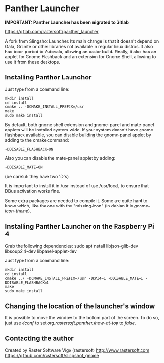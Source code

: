 # Panther Launcher

**IMPORTANT: Panther Launcher has been migrated to Gitlab**

https://gitlab.com/rastersoft/panther_launcher

A fork from Slingshot Launcher. Its main change is that it doesn't depend on
Gala, Granite or other libraries not available in regular linux distros. It also
has been ported to Autovala, allowing an easier build. Finally, it also has an
applet for Gnome Flashback and an extension for Gnome Shell, allowing to use
it from these desktops.

## Installing Panther Launcher

Just type from a command line:

    mkdir install
    cd install
    cmake .. -DCMAKE_INSTALL_PREFIX=/usr
    make
    sudo make install

By default, both gnome shell extension and gnome-panel and mate-panel applets
will be installed system-wide. If your system doesn't have gnome flashback
available, you can disable building the gnome-panel applet by adding to the
cmake command:

    -DDISABLE_FLASHBACK=ON

Also you can disable the mate-panel applet by adding:

    -DDISABLE_MATE=ON

(be careful: they have two 'D's)

It is important to install it in /usr instead of use /usr/local, to ensure that
DBus activation works fine.

Some extra packages are needed to compile it. Some are quite hard to know which,
like the one with the "missing-icon" (in debian it is *gnome-icon-theme*).

## Installing Panther Launcher on the Raspberry Pi 4

Grab the following dependencies:
    sudo apt install libjson-glib-dev libsoup2.4-dev libpanel-applet-dev


Just type from a command line:

    mkdir install
    cd install
    cmake ../ -DCMAKE_INSTALL_PREFIX=/usr -DRPI4=1 -DDISABLE_MATE=1 -DDISABLE_FLASHBACK=1
    make
    sudo make install

## Changing the location of the launcher's window

It is possible to move the window to the bottom part of the screen. To do so,
just use *dconf* to set *org.rastersoft.panther.show-at-top* to *false*.

## Contacting the author

Created by Raster Software Vigo (rastersoft) 
http://www.rastersoft.com 
https://github.com/rastersoft/slingshot_gnome 
